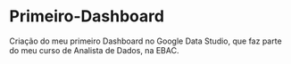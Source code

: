# Primeiro-Dashboard
Criação do meu primeiro Dashboard no Google Data Studio, que faz parte do meu curso de Analista de Dados, na EBAC.
